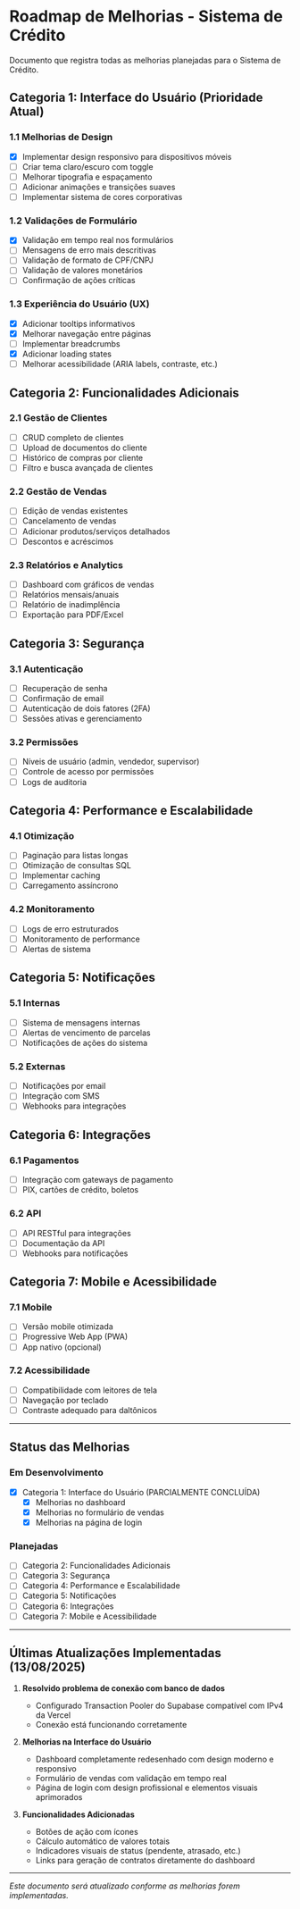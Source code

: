 # Roadmap de Melhorias - Sistema de Crédito

Documento que registra todas as melhorias planejadas para o Sistema de Crédito.

## Categoria 1: Interface do Usuário (Prioridade Atual)

### 1.1 Melhorias de Design
- [x] Implementar design responsivo para dispositivos móveis
- [ ] Criar tema claro/escuro com toggle
- [ ] Melhorar tipografia e espaçamento
- [ ] Adicionar animações e transições suaves
- [ ] Implementar sistema de cores corporativas

### 1.2 Validações de Formulário
- [x] Validação em tempo real nos formulários
- [ ] Mensagens de erro mais descritivas
- [ ] Validação de formato de CPF/CNPJ
- [ ] Validação de valores monetários
- [ ] Confirmação de ações críticas

### 1.3 Experiência do Usuário (UX)
- [x] Adicionar tooltips informativos
- [x] Melhorar navegação entre páginas
- [ ] Implementar breadcrumbs
- [x] Adicionar loading states
- [ ] Melhorar acessibilidade (ARIA labels, contraste, etc.)

## Categoria 2: Funcionalidades Adicionais

### 2.1 Gestão de Clientes
- [ ] CRUD completo de clientes
- [ ] Upload de documentos do cliente
- [ ] Histórico de compras por cliente
- [ ] Filtro e busca avançada de clientes

### 2.2 Gestão de Vendas
- [ ] Edição de vendas existentes
- [ ] Cancelamento de vendas
- [ ] Adicionar produtos/serviços detalhados
- [ ] Descontos e acréscimos

### 2.3 Relatórios e Analytics
- [ ] Dashboard com gráficos de vendas
- [ ] Relatórios mensais/anuais
- [ ] Relatório de inadimplência
- [ ] Exportação para PDF/Excel

## Categoria 3: Segurança

### 3.1 Autenticação
- [ ] Recuperação de senha
- [ ] Confirmação de email
- [ ] Autenticação de dois fatores (2FA)
- [ ] Sessões ativas e gerenciamento

### 3.2 Permissões
- [ ] Níveis de usuário (admin, vendedor, supervisor)
- [ ] Controle de acesso por permissões
- [ ] Logs de auditoria

## Categoria 4: Performance e Escalabilidade

### 4.1 Otimização
- [ ] Paginação para listas longas
- [ ] Otimização de consultas SQL
- [ ] Implementar caching
- [ ] Carregamento assíncrono

### 4.2 Monitoramento
- [ ] Logs de erro estruturados
- [ ] Monitoramento de performance
- [ ] Alertas de sistema

## Categoria 5: Notificações

### 5.1 Internas
- [ ] Sistema de mensagens internas
- [ ] Alertas de vencimento de parcelas
- [ ] Notificações de ações do sistema

### 5.2 Externas
- [ ] Notificações por email
- [ ] Integração com SMS
- [ ] Webhooks para integrações

## Categoria 6: Integrações

### 6.1 Pagamentos
- [ ] Integração com gateways de pagamento
- [ ] PIX, cartões de crédito, boletos

### 6.2 API
- [ ] API RESTful para integrações
- [ ] Documentação da API
- [ ] Webhooks para notificações

## Categoria 7: Mobile e Acessibilidade

### 7.1 Mobile
- [ ] Versão mobile otimizada
- [ ] Progressive Web App (PWA)
- [ ] App nativo (opcional)

### 7.2 Acessibilidade
- [ ] Compatibilidade com leitores de tela
- [ ] Navegação por teclado
- [ ] Contraste adequado para daltônicos

---

## Status das Melhorias

### Em Desenvolvimento
- [x] Categoria 1: Interface do Usuário (PARCIALMENTE CONCLUÍDA)
  - [x] Melhorias no dashboard
  - [x] Melhorias no formulário de vendas
  - [x] Melhorias na página de login

### Planejadas
- [ ] Categoria 2: Funcionalidades Adicionais
- [ ] Categoria 3: Segurança
- [ ] Categoria 4: Performance e Escalabilidade
- [ ] Categoria 5: Notificações
- [ ] Categoria 6: Integrações
- [ ] Categoria 7: Mobile e Acessibilidade

---

## Últimas Atualizações Implementadas (13/08/2025)

1. **Resolvido problema de conexão com banco de dados**
   - Configurado Transaction Pooler do Supabase compatível com IPv4 da Vercel
   - Conexão está funcionando corretamente

2. **Melhorias na Interface do Usuário**
   - Dashboard completamente redesenhado com design moderno e responsivo
   - Formulário de vendas com validação em tempo real
   - Página de login com design profissional e elementos visuais aprimorados

3. **Funcionalidades Adicionadas**
   - Botões de ação com ícones
   - Cálculo automático de valores totais
   - Indicadores visuais de status (pendente, atrasado, etc.)
   - Links para geração de contratos diretamente do dashboard

---

*Este documento será atualizado conforme as melhorias forem implementadas.*